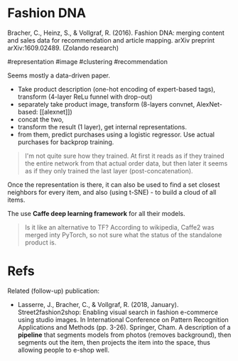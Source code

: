 # Fashion DNA

Bracher, C., Heinz, S., & Vollgraf, R. (2016). Fashion DNA: merging content and sales data for recommendation and article mapping. arXiv preprint arXiv:1609.02489.
(Zolando research)

#representation #image #clustering #recommendation

Seems mostly a data-driven paper.
* Take product description (one-hot encoding of expert-based tags), transform (4-layer ReLu funnel with drop-out)
* separately take product image, transform (8-layers convnet, AlexNet-based: [[alexnet]])
* concat the two, 
* transform the result (1 layer), get internal representations.
* from them, predict purchases using a logistic regressor. Use actual purchases for backprop training.

> I'm not quite sure how they trained. At first it reads as if they trained the entire network from that actual order data, but then later it seems as if they only trained the last layer (post-concatenation).

Once the representation is there, it can also be used to find a set closest neighbors for every item, and also (using t-SNE) - to build a cloud of all items.

The use **Caffe deep learning framework** for all their models.

> Is it like an alternative to TF? According to wikipedia, Caffe2 was merged inty PyTorch, so not sure what the status of the standalone product is.

# Refs

Related (follow-up) publication:
* Lasserre, J., Bracher, C., & Vollgraf, R. (2018, January). Street2fashion2shop: Enabling visual search in fashion e-commerce using studio images. In International Conference on Pattern Recognition Applications and Methods (pp. 3-26). Springer, Cham.
A description of a **pipeline** that segments models from photos (removes background), then segments out the item, then projects the item into the space, thus allowing people to e-shop well.